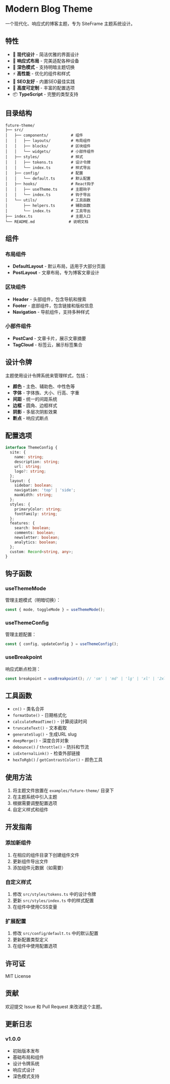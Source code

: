 # Modern Blog Theme

一个现代化、响应式的博客主题，专为 SiteFrame 主题系统设计。

## 特性

- 🎨 **现代设计** - 简洁优雅的界面设计
- 📱 **响应式布局** - 完美适配各种设备
- 🌙 **深色模式** - 支持明暗主题切换
- ⚡ **高性能** - 优化的组件和样式
- 🎯 **SEO友好** - 内置SEO最佳实践
- 🔧 **高度可定制** - 丰富的配置选项
- 📦 **TypeScript** - 完整的类型支持

## 目录结构

```
future-theme/
├── src/
│   ├── components/          # 组件
│   │   ├── layouts/         # 布局组件
│   │   ├── blocks/          # 区块组件
│   │   └── widgets/         # 小部件组件
│   ├── styles/              # 样式
│   │   ├── tokens.ts        # 设计令牌
│   │   └── index.ts         # 样式导出
│   ├── config/              # 配置
│   │   └── default.ts       # 默认配置
│   ├── hooks/               # React钩子
│   │   ├── useTheme.ts      # 主题钩子
│   │   └── index.ts         # 钩子导出
│   └── utils/               # 工具函数
│       ├── helpers.ts       # 辅助函数
│       └── index.ts         # 工具导出
├── index.ts                 # 主题入口
└── README.md               # 说明文档
```

## 组件

### 布局组件

- **DefaultLayout** - 默认布局，适用于大部分页面
- **PostLayout** - 文章布局，专为博客文章设计

### 区块组件

- **Header** - 头部组件，包含导航和搜索
- **Footer** - 底部组件，包含链接和版权信息
- **Navigation** - 导航组件，支持多种样式

### 小部件组件

- **PostCard** - 文章卡片，展示文章摘要
- **TagCloud** - 标签云，展示标签集合

## 设计令牌

主题使用设计令牌系统来管理样式，包括：

- **颜色** - 主色、辅助色、中性色等
- **字体** - 字体族、大小、行高、字重
- **间距** - 统一的间距系统
- **边框** - 圆角、边框样式
- **阴影** - 多层次阴影效果
- **断点** - 响应式断点

## 配置选项

```typescript
interface ThemeConfig {
  site: {
    name: string;
    description: string;
    url: string;
    logo?: string;
  };
  layout: {
    sidebar: boolean;
    navigation: 'top' | 'side';
    maxWidth: string;
  };
  styles: {
    primaryColor: string;
    fontFamily: string;
  };
  features: {
    search: boolean;
    comments: boolean;
    newsletter: boolean;
    analytics: boolean;
  };
  custom: Record<string, any>;
}
```

## 钩子函数

### useThemeMode

管理主题模式（明暗切换）：

```typescript
const { mode, toggleMode } = useThemeMode();
```

### useThemeConfig

管理主题配置：

```typescript
const { config, updateConfig } = useThemeConfig();
```

### useBreakpoint

响应式断点检测：

```typescript
const breakpoint = useBreakpoint(); // 'sm' | 'md' | 'lg' | 'xl' | '2xl'
```

## 工具函数

- `cn()` - 类名合并
- `formatDate()` - 日期格式化
- `calculateReadTime()` - 计算阅读时间
- `truncateText()` - 文本截取
- `generateSlug()` - 生成URL slug
- `deepMerge()` - 深度合并对象
- `debounce()` / `throttle()` - 防抖和节流
- `isExternalLink()` - 检查外部链接
- `hexToRgb()` / `getContrastColor()` - 颜色工具

## 使用方法

1. 将主题文件放置在 `examples/future-theme/` 目录下
2. 在主题系统中引入主题
3. 根据需要调整配置选项
4. 自定义样式和组件

## 开发指南

### 添加新组件

1. 在相应的组件目录下创建组件文件
2. 更新组件导出文件
3. 添加组件元数据（如需要）

### 自定义样式

1. 修改 `src/styles/tokens.ts` 中的设计令牌
2. 更新 `src/styles/index.ts` 中的样式配置
3. 在组件中使用CSS变量

### 扩展配置

1. 修改 `src/config/default.ts` 中的默认配置
2. 更新配置类型定义
3. 在组件中使用配置选项

## 许可证

MIT License

## 贡献

欢迎提交 Issue 和 Pull Request 来改进这个主题。

## 更新日志

### v1.0.0

- 初始版本发布
- 基础布局和组件
- 设计令牌系统
- 响应式设计
- 深色模式支持
